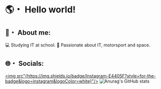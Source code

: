# 🌎・ Hello world!
## 🧑・ About me:
💻 Studying IT at school.
🚀 Passionate about IT, motorsport and space.
## 🌐・ Socials:
<a href="www.instagram.com/marco._.colli"> <img src"{https://img.shields.io/badge/Instagram-E4405F?style=for-the-badge&logo=instagram&logoColor=white}"/></a>
![Anurag's GitHub stats](https://github-readme-stats.vercel.app/api?username=MaarcooC&show_icons=true&theme=radical)
